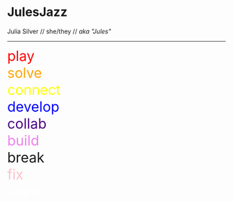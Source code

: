 # JulesJazz

Julia Silver // she/they // _aka "Jules"_

<hr/>

<ul style="
  list-style-type: none;
  padding: 0;
  margin: 0;
">
  <li style="color:red; font-size:2rem">play</li>
  <li style="color:orange; font-size:2rem">solve</li>
  <li style="color:yellow; font-size:2rem">connect</li>
  <li style="color:blue; font-size:2rem">develop</li>
  <li style="color:indigo; font-size:2rem">collab</li>
  <li style="color:violet; font-size:2rem">build</li>
  <li style="color:light-blue; font-size:2rem">break</li>
  <li style="color:pink; font-size:2rem">fix</li>
  <li style="color:white; font-size:2rem">learn</li>
</ul>
